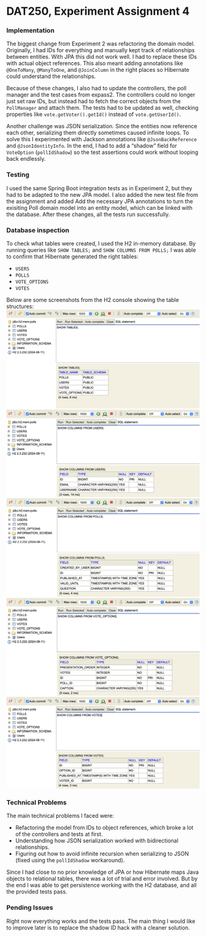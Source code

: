 # DAT250, Experiment Assignment 4

### Implementation
The biggest change from Experiment 2 was refactoring the domain model. Originally, I had IDs for everything and manually kept track of relationships between entities. With JPA this did not work well. I had to replace these IDs with actual object references. This also meant adding annotations like `@OneToMany`, `@ManyToOne`, and `@JoinColumn` in the right places so Hibernate could understand the relationships.

Because of these changes, I also had to update the controllers, the poll manager and the test cases from expass2. The controllers could no longer just set raw IDs, but instead had to fetch the correct objects from the `PollManager` and attach them. The tests had to be updated as well, checking properties like `vote.getVoter().getId()` instead of `vote.getUserId()`.

Another challenge was JSON serialization. Since the entities now reference each other, serializing them directly sometimes caused infinite loops. To solve this I experimented with Jackson annotations like `@JsonBackReference` and `@JsonIdentityInfo`. In the end, I had to add a “shadow” field for `VoteOption` (`pollIdShadow`) so the test assertions could work without looping back endlessly.

### Testing
I used the same Spring Boot integration tests as in Experiment 2, but they had to be adapted to the new JPA model. I also added the new test file from the assignment and added Add the necessary JPA annotations to turn the exisiting Poll domain model into an entity model, which can be linked with the database.
After these changes, all the tests run successfully.

### Database inspection
To check what tables were created, I used the H2 in-memory database. By running queries like `SHOW TABLES;` and `SHOW COLUMNS FROM POLLS;` I was able to confirm that Hibernate generated the right tables:
- `USERS`
- `POLLS`
- `VOTE_OPTIONS`
- `VOTES`

Below are some screenshots from the H2 console showing the table structures:
![Tables table](screenshots/tables.png)
![Users table](screenshots/users.png)  
![Polls table](screenshots/polls.png)  
![Vote options table](screenshots/voteOptions.png)  
![Votes table](screenshots/votes.png)  

### Technical Problems
The main technical problems I faced were:
- Refactoring the model from IDs to object references, which broke a lot of the controllers and tests at first.
- Understanding how JSON serialization worked with bidirectional relationships.
- Figuring out how to avoid infinite recursion when serializing to JSON (fixed using the `pollIdShadow` workaround).

Since I had close to no prior knowledge of JPA or how Hibernate maps Java objects to relational tables, there was a lot of trial and error involved. But by the end I was able to get persistence working with the H2 database, and all the provided tests pass.

### Pending Issues
Right now everything works and the tests pass. The main thing I would like to improve later is to replace the shadow ID hack with a cleaner solution.
